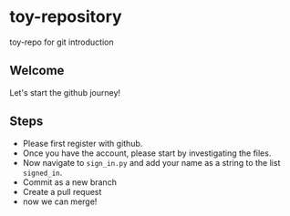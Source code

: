 # toy-repository
toy-repo for git introduction

## Welcome
Let's start the github journey! 

## Steps

 - Please first register with github. 
 - Once you have the account, please start by investigating the files.
 - Now navigate to `sign_in.py` and add your name as a string to the list `signed_in`.
 - Commit as a new branch
 - Create a pull request
 - now we can merge! 

